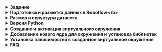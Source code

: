 <details>
<summary><b>Задание</b>
</summary>
<strong>📌 Создание системы автоматического считывания маркировки продукции.<br>
&nbsp;&nbsp;&nbsp;&nbsp;&nbsp;&nbsp;Буквенные и цифровые изображения (Computer Vision)</strong></summary>

На основании составленного **Технического задания** на первом этапе, а также переданного видеоматериала (файл, содержащий запись с камеры на этапе подачи листа в работу), необходимо выполнить следующие шаги:


---

### 🔧 Этапы выполнения:

1. **Проанализировать полученный файл.**  
   Ознакомиться с содержимым видеозаписи, определить структуру и особенности кадров.

2. **Выделить необходимые фотофрагменты из видео**  
   — на основании описанных в ТЗ гипотез определить ключевые моменты, на которых присутствует маркировка листа,  
   — извлечь изображения из соответствующих кадров.

3. **Подготовить разметку фрагментов**  
   — разметить изображения согласно формату, подходящему для задачи оптического распознавания маркировки (OCR),  
   — использовать соответствующие инструменты разметки (например, CVAT, LabelImg и др.).

4. **Выбрать одну из библиотек, содержащих предобученные модели машинного зрения**  
   — например: `YOLOv8`, `Tesseract OCR`, `Detectron2`, `MMDetection`,  
   — обосновать выбор.

5. **Подготовить дообучающий набор данных**  
   — разделить размеченные данные на тренировочную, валидационную и тестовую выборки,  
   — выполнить аугментацию при необходимости.

6. **Провести обучение и проверить качество полученного решения**  
   — запустить обучение модели,  
   — протестировать её на валидационной выборке,  
   — оценить качество с помощью соответствующих метрик (например, Precision, Recall, IoU, mAP).

---

### 📦 Итоговые материалы (в составе архива):

- 📄 **Описание выполненной работы** — в любом читаемом формате (например, `.docx` или `.pdf`);
- 🧠 **Исходный код** — содержащий реализацию всех этапов (например, `.ipynb`, если работа велась в Jupyter Lab);
- 🖼️ **Выделенные изображения** — извлечённые из видеоматериала;
- 🏷️ **Файлы с разметкой** — в формате, пригодном для обучения модели (например, `.xml`, `.json`, `.txt`);
- 🤖 **Обученная модель** — сохранённая в виде файла (например, `.pt`, `.pth`, `.onnx`).

---

💡 При необходимости, можно добавить блок с описанием используемых инструментов, гипотез из ТЗ или визуальными примерами.

</details>
<details>
<summary><b>Подготовка и разметка данных в Roboflow<\b></summary>

**Roboflow** — это онлайн-платформа для загрузки, аннотирования и предварительной обработки изображений в задачах компьютерного зрения.  
Сервис доступен по ссылке: [https://roboflow.com](https://roboflow.com)

В рамках подготовки к разметке была создана рабочая область в Roboflow, куда по отдельности были загружены папки с изображениями листов, относящимися к каждому из производителей.

Для изображений, относящихся к предприятию **"1"**, были определены и размечены следующие классы, соответствующие структуре маркировки:
- `0_Zavod` — наименование поставщика  
- `1_Marka` — марка стали  
- `2_God` — год плавки  
- `3_Plavka` — номер плавки  
- `4_Partiya` — номер партии  
- `5_Nomer` — номер листа  
- `6_Razmer` — размеры листа  

📎 [Изображения поставщика 1 (Google Drive)](https://drive.google.com/file/d/1qVrk_HTy1LKkhCtCmF3Pzx7zxmfB_DTg/view?usp=sharing)

Для изображений маркировки продукции предприятия **"2"** были заданы следующие классы:
- `0_position` — позиция заказа  
- `1_zakaz` — номер заказа  
- `1_Marka` — марка стали  
- `3_Plavka` — номер плавки  
- `4_Partiya` — номер партии  
- `5_Nomer` — номер листа  
- `6_Razmer` — размеры листа  
- `Yglerod` — углеродный эквивалент  
- `stoikost` — параметр стойкости при сварке  

📎 [Изображения поставщика 2 (Google Drive)](https://drive.google.com/file/d/1Z634fmgwNvXJX9jcAMY2QhqUoUUV_SpP/view?usp=sharing)

</details>

<details>
<summary>Размер и структура датасета</summary>

Для обучения и оценки модели все данные из каждой папки были разделены на три выборки:
- **Обучающая (train)** — используется для непосредственного обучения модели  
- **Валидационная (valid)** — служит для подбора параметров и контроля качества в процессе обучения  
- **Тестовая (test)** — используется для финальной оценки качества модели  

**Распределение данных** выполнено в пропорции **70 % / 15 % / 15 %**, что является общепринятой практикой в задачах компьютерного зрения.

После предварительного разбиения внутри каждой папки, изображения были объединены в общие выборки, соответствующие заданному распределению.

**Общий объём датасета** составил **1532 изображения**, из которых:
- **920** — от поставщика **"1"**
- **612** — от поставщика **"2"**

После объединения и разбиения данные распределились следующим образом:
- **1076** изображений — обучающая выборка  
- **228** изображений — валидационная выборка  
- **228** изображений — тестовая выборка

**Аугментация данных**

Для повышения качества обучения и увеличения разнообразия обучающей выборки была применена **аугментация изображений**.  
Применённые трансформации:
- Повороты на 90°  
- Случайные угловые повороты в пределах **±15°**  
- Изменение яркости (**±20%**) и контраста (**±15%**)  
- Добавление шума (искажения до **0,5%** пикселей)

📁 **[Dataset (Google Drive)](https://drive.google.com/drive/folders/1dzYKrWyrlbGBQqZ1dfWyEEQZ62XtXs0A?usp=sharing)**

</details>

<details><summary><b>Версия Python</b></summary>   
Python 3.12.3  
  
</details>   
  
<details><summary><b>Создание и активация виртуального окружения</b></summary>  
  
`python3 -m venv cv_env`  
`source cv_env/bin/activate`  
  
</details> 

<details><summary><b>Добавление нового ядра для окружения и установка библиотек</b></summary> 

`pip3 install jupyter`  
`pip3 install ipykernel`  
`python3 -m ipykernel install --user --name=cv_env --display-name "Python 3.12 (cv_env)"`   
  
После этой команды виртуальное окружение cv_env будет доступно в Jupyter Notebook и мы можем выбрать его при создании или открытии ноутбука  

</details> 

<details><summary><b>Установка зависимостей в созданное виртуальное окружение</b></summary> 
  
`pip3 install -r requirements.txt`  
  
</details>

<details><summary><b>FAQ</b></summary>  
     
В самом начале у меня есть папка datasets с папками `test`, `train` и `val`, причем содержание `train` и `val` - одинаковое.
  
В `datasets/test` - только картинки (без подпапок)
  
В `datasets/train` (и аналогично `datasets/val`) - подпапки `images` (с фотографиями в формате .jpg) и `labels` (с labels в формате .txt). В текстовых файлах формат аннотаций YOLO (разметка прямоугольником MakeSense): `<object-class> <x_center> <y_center> <width> <height>`  
  
**ВАЖНО:**  наличие любых других папок в datasets сломает код!
  
</details> 
